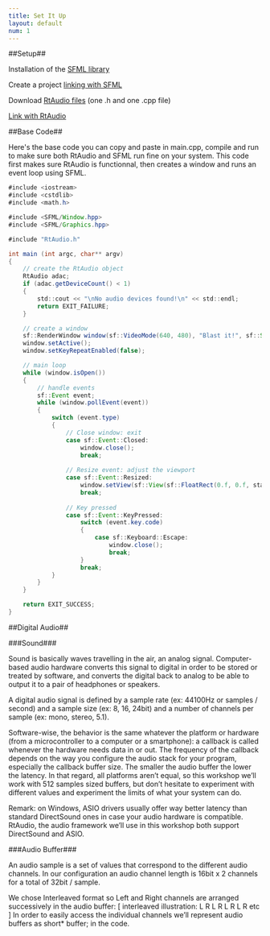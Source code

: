 ```yaml
---
title: Set It Up
layout: default
num: 1
---
```


##Setup##

Installation of the [SFML library](http://www.sfml-dev.org/download/sfml/2.1/)

Create a project [linking with SFML](http://www.sfml-dev.org/tutorials/2.1/)

Download [RtAudio files](https://www.music.mcgill.ca/~gary/rtaudio/) (one .h and one .cpp file)

[Link with RtAudio](https://www.music.mcgill.ca/~gary/rtaudio/compiling.html)

##Base Code##

Here's the base code you can copy and paste in main.cpp, compile and run to make sure both RtAudio and SFML run fine on your system.
This code first makes sure RtAudio is functionnal, then creates a window and runs an event loop using SFML.

```java
#include <iostream>
#include <cstdlib>
#include <math.h>

#include <SFML/Window.hpp>
#include <SFML/Graphics.hpp>

#include "RtAudio.h"

int main (int argc, char** argv)
{
    // create the RtAudio object
	RtAudio adac;
	if (adac.getDeviceCount() < 1)
    {
		std::cout << "\nNo audio devices found!\n" << std::endl;
		return EXIT_FAILURE;
	}

    // create a window
    sf::RenderWindow window(sf::VideoMode(640, 480), "Blast it!", sf::Style::Default);
    window.setActive();
    window.setKeyRepeatEnabled(false);

    // main loop
    while (window.isOpen())
    {
        // handle events
        sf::Event event;
        while (window.pollEvent(event))
        {
            switch (event.type)
            {
                // Close window: exit
                case sf::Event::Closed:
                    window.close();
                    break;
            
                // Resize event: adjust the viewport
                case sf::Event::Resized:
                    window.setView(sf::View(sf::FloatRect(0.f, 0.f, static_cast<float>(event.size.width), static_cast<float>(event.size.height))));
                    break;
                    
                // Key pressed
                case sf::Event::KeyPressed:
                    switch (event.key.code)
                    {
                        case sf::Keyboard::Escape:
                            window.close();
                            break;
                    }
                    break;
            }
        }
    }

    return EXIT_SUCCESS;
}
```

##Digital Audio##

###Sound###

Sound is basically waves travelling in the air, an analog signal. 
Computer-based audio hardware converts this signal to digital in order to be stored or treated by software, and converts the digital back to analog to be able to output it to a pair of headphones or speakers.

A digital audio signal is defined by a sample rate (ex: 44100Hz or samples / second) and a sample size (ex: 8, 16, 24bit) and a number of channels per sample (ex: mono, stereo, 5.1).

Software-wise, the behavior is the same whatever the platform or hardware (from a microcontroller to a computer or a smartphone): a callback is called whenever the hardware needs data in or out. The frequency of the callback depends on the way you configure the audio stack for your program, especially the callback buffer size. The smaller the audio buffer the lower the latency. In that regard, all platforms aren’t equal, so this workshop we’ll work with 512 samples sized buffers, but don’t hesitate to experiment with different values and experiment the limits of what your system can do.

Remark: on Windows, ASIO drivers usually offer way better latency than standard DirectSound ones in case your audio hardware is compatible. RtAudio, the audio framework we’ll use in this workshop both support DirectSound and ASIO. 

###Audio Buffer###

An audio sample is a set of values that correspond to the different audio channels.
In our configuration an audio channel length is 16bit x 2 channels for a total of 32bit / sample.

We chose Interleaved format so Left and Right channels are arranged successively in the audio buffer:
[ interleaved illustration: L R L R L R L R etc ]
In order to easily access the individual channels we’ll represent audio buffers as short* buffer; in the code.

